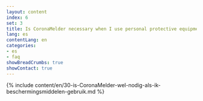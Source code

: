 ```yaml
---
layout: content
index: 6
set: 3
title: Is CoronaMelder necessary when I use personal protective equipment?
lang: es
contentLang: en
categories:
- es
- faq
showBreadCrumbs: true
showContact: true
---
```

{% include content/en/30-is-CoronaMelder-wel-nodig-als-ik-beschermingsmiddelen-gebruik.md %}

